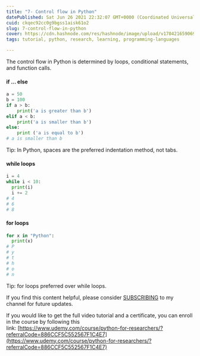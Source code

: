 ```yaml
---
title: "7- Control flow in Python"
datePublished: Sat Jun 26 2021 22:32:07 GMT+0000 (Coordinated Universal Time)
cuid: ckqec92cc0g9bgss1aisk61o2
slug: 7-control-flow-in-python
cover: https://cdn.hashnode.com/res/hashnode/image/upload/v1704216590694/1aec03d6-3d3a-4dd4-b219-1f4784d5a23e.png
tags: tutorial, python, research, learning, programming-languages

---
```


The control flow in Python is determined by loops, conditional statements, and function calls.

#### if ... else

```python
a = 50
b = 100
if a > b: 
    print('a is greater than b')
elif a < b:
    print('a is smaller than b')
else:
    print ('a is equal to b')
# a is smaller than b
```

Tip: In Python, spaces are the preferred indentation method, not tabs.

#### while loops

```python
i = 4
while i < 10:
  print(i)
  i += 2
# 4
# 6
# 8
```

#### for loops

```python
for x in "Python":
  print(x)
# P
# y
# t
# h
# o
# n
```

Tip: for loops preferred over while loops.

If you find this content helpful, please consider [SUBSCRIBING](https://www.youtube.com/channel/UCpbWlHEqBSnJb6i4UemXQpA) to my channel for future updates.

If you would like to get the full video tutorial and a certificate, you can enroll in the course by following this link: [https://www.udemy.com/course/python-for-researchers/?referralCode=886CCF5C552567F1C4E7](https://www.udemy.com/course/python-for-researchers/?referralCode=886CCF5C552567F1C4E7)